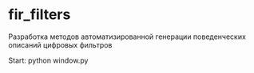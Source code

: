 # fir_filters
Разработка методов автоматизированной генерации поведенческих описаний цифровых фильтров

Start: python window.py
